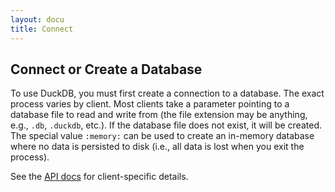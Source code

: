 ```yaml
---
layout: docu
title: Connect
---
```


## Connect or Create a Database

To use DuckDB, you must first create a connection to a database. The exact process varies by client. Most clients take a parameter pointing to a database file to read and write from (the file extension may be anything, e.g., `.db`, `.duckdb`, etc.). If the database file does not exist, it will be created. The special value `:memory:` can be used to create an in-memory database where no data is persisted to disk (i.e., all data is lost when you exit the process). 

See the [API docs](api/overview) for client-specific details.
